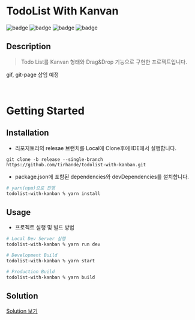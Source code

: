 # TodoList With Kanvan
![badge](https://img.shields.io/badge/React-61dafb?logo=React&logoColor=white&style=flat-square)
![badge](https://shields.io/badge/TypeScript-3178C6?logo=TypeScript&logoColor=FFF&style=flat-square)
![badge](https://img.shields.io/badge/npm-CB3837?logo=npm&logoColor=white&style=flat-square)
![badge](https://img.shields.io/badge/Yarn-2C8EBB?logo=Yarn&logoColor=white&style=flat-square)

## Description
> Todo List를 Kanvan 형태와 Drag&Drop 기능으로 구현한 프로젝트입니다.

gif, git-page 삽입 예정

<br>

# Getting Started
## Installation
- 리포지토리의 relesae 브랜치를 Local에 Clone후에 IDE에서 실행합니다.
```git
git clone -b release --single-branch https://github.com/tirhande/todolist-with-kanban.git
```
- package.json에 포함된 dependencies와 devDependencies를 설치합니다.
```sh
# yarn(npm)으로 진행
todolist-with-kanban % yarn install
```
## Usage
- 프로젝트 실행 및 빌드 방법
```sh
# Local Dev Server 실행
todolist-with-kanban % yarn run dev

# Development Build
todolist-with-kanban % yarn start

# Production Build
todolist-with-kanban % yarn build
```

## Solution
[Solution 보기](./SOLUTION.md)


<!-- Markdown link -->